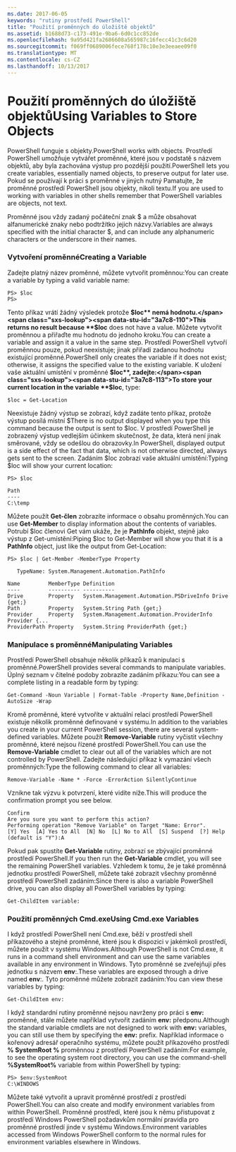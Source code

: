 ```yaml
---
ms.date: 2017-06-05
keywords: "rutiny prostředí PowerShell"
title: "Použití proměnných do úložiště objektů"
ms.assetid: b1688d73-c173-491e-9ba6-6d0c1cc852de
ms.openlocfilehash: 9a95d421fa2686608a565987c16fecc41c3c6d20
ms.sourcegitcommit: f069ff0689006fece768f178c10e3e3eeaee09f0
ms.translationtype: MT
ms.contentlocale: cs-CZ
ms.lasthandoff: 10/13/2017
---
```

# <a name="using-variables-to-store-objects"></a><span data-ttu-id="3a7c8-103">Použití proměnných do úložiště objektů</span><span class="sxs-lookup"><span data-stu-id="3a7c8-103">Using Variables to Store Objects</span></span>
<span data-ttu-id="3a7c8-104">PowerShell funguje s objekty.</span><span class="sxs-lookup"><span data-stu-id="3a7c8-104">PowerShell works with objects.</span></span> <span data-ttu-id="3a7c8-105">Prostředí PowerShell umožňuje vytvářet proměnné, které jsou v podstatě s názvem objektů, aby byla zachována výstup pro pozdější použití.</span><span class="sxs-lookup"><span data-stu-id="3a7c8-105">PowerShell lets you create variables, essentially named objects, to preserve output for later use.</span></span> <span data-ttu-id="3a7c8-106">Pokud se používají k práci s proměnné v jiných nutný Pamatujte, že proměnné prostředí PowerShell jsou objekty, nikoli textu.</span><span class="sxs-lookup"><span data-stu-id="3a7c8-106">If you are used to working with variables in other shells remember that PowerShell variables are objects, not text.</span></span>

<span data-ttu-id="3a7c8-107">Proměnné jsou vždy zadaný počáteční znak $ a může obsahovat alfanumerické znaky nebo podtržítko jejich názvy.</span><span class="sxs-lookup"><span data-stu-id="3a7c8-107">Variables are always specified with the initial character $, and can include any alphanumeric characters or the underscore in their names.</span></span>

### <a name="creating-a-variable"></a><span data-ttu-id="3a7c8-108">Vytvoření proměnné</span><span class="sxs-lookup"><span data-stu-id="3a7c8-108">Creating a Variable</span></span>
<span data-ttu-id="3a7c8-109">Zadejte platný název proměnné, můžete vytvořit proměnnou:</span><span class="sxs-lookup"><span data-stu-id="3a7c8-109">You can create a variable by typing a valid variable name:</span></span>

```
PS> $loc
PS>
```

<span data-ttu-id="3a7c8-110">Tento příkaz vrátí žádný výsledek protože **$loc** nemá hodnotu.</span><span class="sxs-lookup"><span data-stu-id="3a7c8-110">This returns no result because **$loc** does not have a value.</span></span> <span data-ttu-id="3a7c8-111">Můžete vytvořit proměnnou a přiřaďte mu hodnotu do jednoho kroku.</span><span class="sxs-lookup"><span data-stu-id="3a7c8-111">You can create a variable and assign it a value in the same step.</span></span> <span data-ttu-id="3a7c8-112">Prostředí PowerShell vytvoří proměnnou pouze, pokud neexistuje; jinak přiřadí zadanou hodnotu existující proměnné.</span><span class="sxs-lookup"><span data-stu-id="3a7c8-112">PowerShell only creates the variable if it does not exist; otherwise, it assigns the specified value to the existing variable.</span></span> <span data-ttu-id="3a7c8-113">K uložení vaše aktuální umístění v proměnné **$loc**, zadejte:</span><span class="sxs-lookup"><span data-stu-id="3a7c8-113">To store your current location in the variable **$loc**, type:</span></span>

```
$loc = Get-Location
```

<span data-ttu-id="3a7c8-114">Neexistuje žádný výstup se zobrazí, když zadáte tento příkaz, protože výstup posílá místní $</span><span class="sxs-lookup"><span data-stu-id="3a7c8-114">There is no output displayed when you type this command because the output is sent to $loc.</span></span> <span data-ttu-id="3a7c8-115">V prostředí PowerShell je zobrazený výstup vedlejším účinkem skutečnost, že data, která není jinak směrované, vždy se odešlou do obrazovky.</span><span class="sxs-lookup"><span data-stu-id="3a7c8-115">In PowerShell, displayed output is a side effect of the fact that data, which is not otherwise directed, always gets sent to the screen.</span></span> <span data-ttu-id="3a7c8-116">Zadáním $loc zobrazí vaše aktuální umístění:</span><span class="sxs-lookup"><span data-stu-id="3a7c8-116">Typing $loc will show your current location:</span></span>

```
PS> $loc

Path
----
C:\temp
```

<span data-ttu-id="3a7c8-117">Můžete použít **Get-člen** zobrazíte informace o obsahu proměnných.</span><span class="sxs-lookup"><span data-stu-id="3a7c8-117">You can use **Get-Member** to display information about the contents of variables.</span></span> <span data-ttu-id="3a7c8-118">Potrubí $loc členovi Get vám ukáže, že je **PathInfo** objekt, stejně jako výstup z Get-umístění:</span><span class="sxs-lookup"><span data-stu-id="3a7c8-118">Piping $loc to Get-Member will show you that it is a **PathInfo** object, just like the output from Get-Location:</span></span>

```
PS> $loc | Get-Member -MemberType Property

   TypeName: System.Management.Automation.PathInfo

Name         MemberType Definition
----         ---------- ----------
Drive        Property   System.Management.Automation.PSDriveInfo Drive {get;}
Path         Property   System.String Path {get;}
Provider     Property   System.Management.Automation.ProviderInfo Provider {...
ProviderPath Property   System.String ProviderPath {get;}
```

### <a name="manipulating-variables"></a><span data-ttu-id="3a7c8-119">Manipulace s proměnné</span><span class="sxs-lookup"><span data-stu-id="3a7c8-119">Manipulating Variables</span></span>
<span data-ttu-id="3a7c8-120">Prostředí PowerShell obsahuje několik příkazů k manipulaci s proměnné.</span><span class="sxs-lookup"><span data-stu-id="3a7c8-120">PowerShell provides several commands to manipulate variables.</span></span> <span data-ttu-id="3a7c8-121">Úplný seznam v čitelné podoby zobrazíte zadáním příkazu:</span><span class="sxs-lookup"><span data-stu-id="3a7c8-121">You can see a complete listing in a readable form by typing:</span></span>

```
Get-Command -Noun Variable | Format-Table -Property Name,Definition -AutoSize -Wrap
```

<span data-ttu-id="3a7c8-122">Kromě proměnné, které vytvoříte v aktuální relaci prostředí PowerShell existuje několik proměnné definované v systému.</span><span class="sxs-lookup"><span data-stu-id="3a7c8-122">In addition to the variables you create in your current PowerShell session, there are several system-defined variables.</span></span> <span data-ttu-id="3a7c8-123">Můžete použít **Remove-Variable** rutiny vyčistit všechny proměnné, které nejsou řízené prostředí PowerShell.</span><span class="sxs-lookup"><span data-stu-id="3a7c8-123">You can use the **Remove-Variable** cmdlet to clear out all of the variables which are not controlled by PowerShell.</span></span> <span data-ttu-id="3a7c8-124">Zadejte následující příkaz k vymazání všech proměnných:</span><span class="sxs-lookup"><span data-stu-id="3a7c8-124">Type the following command to clear all variables:</span></span>

```
Remove-Variable -Name * -Force -ErrorAction SilentlyContinue
```

<span data-ttu-id="3a7c8-125">Vznikne tak výzvu k potvrzení, které vidíte níže.</span><span class="sxs-lookup"><span data-stu-id="3a7c8-125">This will produce the confirmation prompt you see below.</span></span>

```
Confirm
Are you sure you want to perform this action?
Performing operation "Remove Variable" on Target "Name: Error".
[Y] Yes  [A] Yes to All  [N] No  [L] No to All  [S] Suspend  [?] Help
(default is "Y"):A
```

<span data-ttu-id="3a7c8-126">Pokud pak spustíte **Get-Variable** rutiny, zobrazí se zbývající proměnné prostředí PowerShell.</span><span class="sxs-lookup"><span data-stu-id="3a7c8-126">If you then run the **Get-Variable** cmdlet, you will see the remaining PowerShell variables.</span></span> <span data-ttu-id="3a7c8-127">Vzhledem k tomu, že je také proměnná jednotku prostředí PowerShell, můžete také zobrazit všechny proměnné prostředí PowerShell zadáním:</span><span class="sxs-lookup"><span data-stu-id="3a7c8-127">Since there is also a variable PowerShell drive, you can also display all PowerShell variables by typing:</span></span>

```
Get-ChildItem variable:
```

### <a name="using-cmdexe-variables"></a><span data-ttu-id="3a7c8-128">Použití proměnných Cmd.exe</span><span class="sxs-lookup"><span data-stu-id="3a7c8-128">Using Cmd.exe Variables</span></span>
<span data-ttu-id="3a7c8-129">I když prostředí PowerShell není Cmd.exe, běží v prostředí shell příkazového a stejné proměnné, které jsou k dispozici v jakémkoli prostředí, můžete použít v systému Windows.</span><span class="sxs-lookup"><span data-stu-id="3a7c8-129">Although PowerShell is not Cmd.exe, it runs in a command shell environment and can use the same variables available in any environment in Windows.</span></span> <span data-ttu-id="3a7c8-130">Tyto proměnné se zveřejňují přes jednotku s názvem **env**:.</span><span class="sxs-lookup"><span data-stu-id="3a7c8-130">These variables are exposed through a drive named **env**:.</span></span> <span data-ttu-id="3a7c8-131">Tyto proměnné můžete zobrazit zadáním:</span><span class="sxs-lookup"><span data-stu-id="3a7c8-131">You can view these variables by typing:</span></span>

```
Get-ChildItem env:
```

<span data-ttu-id="3a7c8-132">I když standardní rutiny proměnné nejsou navrženy pro práci s **env:** proměnné, stále můžete například vytvořit zadáním **env:** předponu.</span><span class="sxs-lookup"><span data-stu-id="3a7c8-132">Although the standard variable cmdlets are not designed to work with **env:** variables, you can still use them by specifying the **env:** prefix.</span></span> <span data-ttu-id="3a7c8-133">Například informace o kořenový adresář operačního systému, můžete použít příkazového prostředí **% SystemRoot %** proměnnou z prostředí PowerShell zadáním:</span><span class="sxs-lookup"><span data-stu-id="3a7c8-133">For example, to see the operating system root directory, you can use the command-shell **%SystemRoot%** variable from within PowerShell by typing:</span></span>

```
PS> $env:SystemRoot
C:\WINDOWS
```

<span data-ttu-id="3a7c8-134">Můžete také vytvořit a upravit proměnné prostředí z prostředí PowerShell.</span><span class="sxs-lookup"><span data-stu-id="3a7c8-134">You can also create and modify environment variables from within PowerShell.</span></span> <span data-ttu-id="3a7c8-135">Proměnné prostředí, které jsou k němu přistupovat z prostředí Windows PowerShell požadavkům normální pravidla pro proměnné prostředí jinde v systému Windows.</span><span class="sxs-lookup"><span data-stu-id="3a7c8-135">Environment variables accessed from Windows PowerShell conform to the normal rules for environment variables elsewhere in Windows.</span></span>

